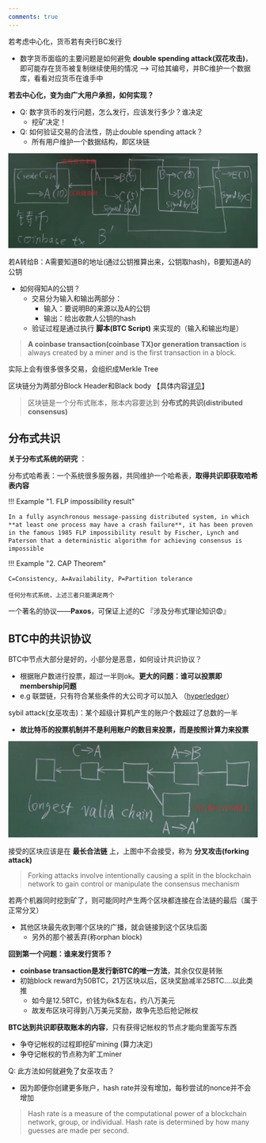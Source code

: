 ```yaml
---
comments: true
---
```


若考虑中心化，货币若有央行BC发行

- 数字货币面临的主要问题是如何避免 **double spending attack(双花攻击)**，即可能存在货币被复制继续使用的情况  --> 可给其编号，并BC维护一个数据库，看看对应货币在谁手中
  
**若去中心化，变为由广大用户承担，如何实现？**

- Q: 数字货币的发行问题，怎么发行，应该发行多少？谁决定
    - 挖矿决定！
- Q: 如何验证交易的合法性，防止double spending attack？
    - 所有用户维护一个数据结构，即区块链

![](./assets/blockchain_过程.jpg)

若A转给B：A需要知道B的地址(通过公钥推算出来，公钥取hash)，B要知道A的公钥

- 如何得知A的公钥？
    - 交易分为输入和输出两部分：
        - 输入：要说明B的来源以及A的公钥
        - 输出：给出收款人公钥的hash
    - 验证过程是通过执行 **脚本(BTC Script)** 来实现的（输入和输出均是）

> **A coinbase transaction(coinbase TX)or generation transaction** is always created by a miner and is the first transaction in a block.

实际上会有很多很多交易，会组织成Merkle Tree

区块链分为两部分Block Header和Black body 【具体内容[详见](../../../../security_etc/blockchain/2-intro.md/#_3)】

> 区块链是一个分布式账本，账本内容要达到 **分布式的共识(distributed consensus)**

## 分布式共识

**关于分布式系统的研究** ： 

分布式哈希表：一个系统很多服务器，共同维护一个哈希表，**取得共识即获取哈希表内容**

!!! Example "1. FLP impossibility result"

    In a fully asynchronous message-passing distributed system, in which **at least one process may have a crash failure**, it has been proven in the famous 1985 FLP impossibility result by Fischer, Lynch and Paterson that a deterministic algorithm for achieving consensus is impossible

!!! Example "2. CAP Theorem"

    C=Consistency, A=Availability, P=Partition tolerance

    任何分布式系统，上述三者只能满足两个

一个著名的协议——**Paxos**，可保证上述的C 『涉及分布式理论知识😨』

## BTC中的共识协议

BTC中节点大部分是好的，小部分是恶意，如何设计共识协议？

- 根据账户数进行投票，超过一半则ok。**更大的问题：谁可以投票即membership问题**
- e.g 联盟链，只有符合某些条件的大公司才可以加入 （[hyperledger](https://www.hyperledger.org/)）

sybil attack(女巫攻击)：某个超级计算机产生的账户个数超过了总数的一半

- **故比特币的投票机制并不是利用账户的数目来投票，而是按照计算力来投票**

![](./assets/longest_valid_chain.jpg)

接受的区块应该是在 **最长合法链** 上，上图中不会接受，称为 **分叉攻击(forking attack)**

> Forking attacks involve intentionally causing a split in the blockchain network to gain control or manipulate the consensus mechanism

若两个机器同时挖到矿了，则可能同时产生两个区块都连接在合法链的最后（属于正常分叉）

- 其他区块最先收到哪个区块的广播，就会链接到这个区块后面
    - 另外的那个被丢弃(称orphan block)

**回到第一个问题：谁来发行货币？**

- **coinbase transaction是发行新BTC的唯一方法**，其余仅仅是转账
- 初始block reward为50BTC，21万区块以后，区块奖励减半25BTC....以此类推
    - 如今是12.5BTC，价钱为6k$左右，约八万美元
    - 故发布区块可得到八万美元奖励，故争先恐后抢记帐权

**BTC达到共识即获取账本的内容**，只有获得记帐权的节点才能向里面写东西

- 争夺记帐权的过程即挖矿mining (算力决定)
- 争夺记帐权的节点称为旷工miner

Q: 此方法如何就避免了女巫攻击？

- 因为即便你创建更多账户，hash rate并没有增加，每秒尝试的nonce并不会增加

> Hash rate is a measure of the computational power of a blockchain network, group, or individual.
> Hash rate is determined by how many guesses are made per second.